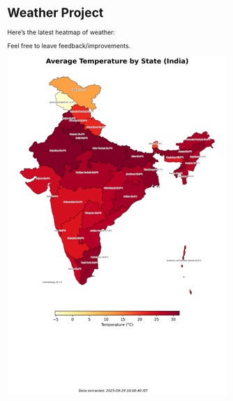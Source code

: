 # Weather Project

Here’s the latest heatmap of weather:

Feel free to leave feedback/improvements.

![India Heatmap](docs/assets/india_heatmap.png?v=DA0B73)
